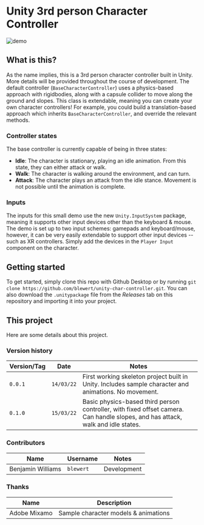 # Unity 3rd person Character Controller
![demo](repo-assets/demo.gif)

## What is this?
As the name implies, this is a 3rd person character controller built in Unity. More details will be provided throughout the course of development. The default controller (`BaseCharacterController`) uses a physics-based approach with rigidbodies, along with a capsule collider to move along the ground and slopes. This class is extendable, meaning you can create your own character controllers! For example, you could build a translation-based approach which inherits `BaseCharacterController`, and override the relevant methods.

### Controller states
The base controller is currently capable of being in three states:

- **Idle**: The character is stationary, playing an idle animation. From this state, they can either attack or walk.
- **Walk**: The character is walking around the environment, and can turn.
- **Attack**: The character plays an attack from the idle stance. Movement is not possible until the animation is complete.

### Inputs
The inputs for this small demo use the new `Unity.InputSystem` package, meaning it supports other input devices other than the keyboard & mouse. The demo is set up to two input schemes: gamepads and keyboard/mouse, however, it can be very easily extendable to support other input devices -- such as XR controllers. Simply add the devices in the `Player Input` component on the character.

## Getting started
To get started, simply clone this repo with Github Desktop or by running `git clone https://github.com/blewert/unity-char-controller.git`. You can also download the `.unitypackage` file from the *Releases* tab on this repository and importing it into your project.



## This project
Here are some details about this project.

### Version history
| Version/Tag | Date | Notes |
|---------|------|-------|
| `0.0.1` | `14/03/22` | First working skeleton project built in Unity. Includes sample character and animations. No movement.
| `0.1.0` | `15/03/22` | Basic physics-based third person controller, with fixed offset camera. Can handle slopes, and has attack, walk and idle states.

### Contributors

| Name | Username | Notes |
|------|-------|------|
| Benjamin Williams | `blewert` | Development


### Thanks
| Name | Description | 
|-------|--------|
| Adobe Mixamo | Sample character models & animations